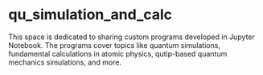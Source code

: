 # qu_simulation_and_calc

This space is dedicated to sharing custom programs developed in Jupyter Notebook. The programs cover topics like quantum simulations, fundamental calculations in atomic physics, qutip-based quantum mechanics simulations, and more.
